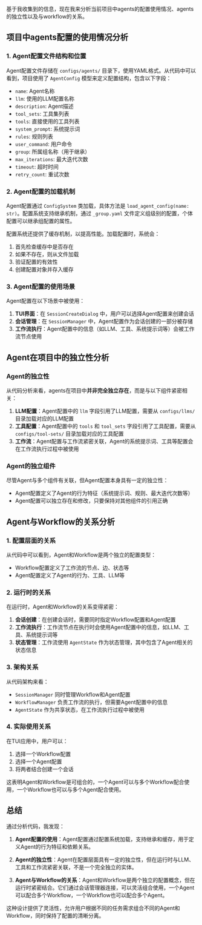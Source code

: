 基于我收集到的信息，现在我来分析当前项目中agents的配置使用情况、agents的独立性以及与workflow的关系。

## 项目中agents配置的使用情况分析

### 1. Agent配置文件结构和位置

Agent配置文件存储在 `configs/agents/` 目录下，使用YAML格式。从代码中可以看到，项目使用了 `AgentConfig` 模型来定义配置结构，包含以下字段：

- `name`: Agent名称
- `llm`: 使用的LLM配置名称
- `description`: Agent描述
- `tool_sets`: 工具集列表
- `tools`: 直接使用的工具列表
- `system_prompt`: 系统提示词
- `rules`: 规则列表
- `user_command`: 用户命令
- `group`: 所属组名称（用于继承）
- `max_iterations`: 最大迭代次数
- `timeout`: 超时时间
- `retry_count`: 重试次数

### 2. Agent配置的加载机制

Agent配置通过 `ConfigSystem` 类加载，具体方法是 `load_agent_config(name: str)`。配置系统支持继承机制，通过 `_group.yaml` 文件定义组级别的配置，个体配置可以继承组配置的属性。

配置系统还提供了缓存机制，以提高性能。加载配置时，系统会：
1. 首先检查缓存中是否存在
2. 如果不存在，则从文件加载
3. 验证配置的有效性
4. 创建配置对象并存入缓存

### 3. Agent配置的使用场景

Agent配置在以下场景中被使用：

1. **TUI界面**：在 `SessionCreateDialog` 中，用户可以选择Agent配置来创建会话
2. **会话管理**：在 `SessionManager` 中，Agent配置作为会话创建的一部分被存储
3. **工作流执行**：Agent配置中的信息（如LLM、工具、系统提示词等）会被工作流节点使用

## Agent在项目中的独立性分析

### Agent的独立性

从代码分析来看，agents在项目中**并非完全独立存在**，而是与以下组件紧密相关：

1. **LLM配置**：Agent配置中的 `llm` 字段引用了LLM配置，需要从 `configs/llms/` 目录加载对应的LLM配置
2. **工具配置**：Agent配置中的 `tools` 和 `tool_sets` 字段引用了工具配置，需要从 `configs/tool-sets/` 目录加载对应的工具配置
3. **工作流**：Agent配置与工作流紧密关联，Agent的系统提示词、工具等配置会在工作流执行过程中被使用

### Agent的独立组件

尽管Agent与多个组件有关联，但Agent配置本身具有一定的独立性：
- Agent配置定义了Agent的行为特征（系统提示词、规则、最大迭代次数等）
- Agent配置可以独立存在和修改，只要保持对其他组件的引用正确

## Agent与Workflow的关系分析

### 1. 配置层面的关系

从代码中可以看到，Agent和Workflow是两个独立的配置类型：
- Workflow配置定义了工作流的节点、边、状态等
- Agent配置定义了Agent的行为、工具、LLM等

### 2. 运行时的关系

在运行时，Agent和Workflow的关系变得紧密：
1. **会话创建**：在创建会话时，需要同时指定Workflow配置和Agent配置
2. **工作流执行**：工作流节点在执行时会使用Agent配置中的信息，如LLM、工具、系统提示词等
3. **状态管理**：工作流使用 `AgentState` 作为状态管理，其中包含了Agent相关的状态信息

### 3. 架构关系

从代码架构来看：
- `SessionManager` 同时管理Workflow和Agent配置
- `WorkflowManager` 负责工作流的执行，但需要Agent配置中的信息
- `AgentState` 作为共享状态，在工作流执行过程中被使用

### 4. 实际使用关系

在TUI应用中，用户可以：
1. 选择一个Workflow配置
2. 选择一个Agent配置
3. 将两者结合创建一个会话

这表明Agent和Workflow是可组合的，一个Agent可以与多个Workflow配合使用，一个Workflow也可以与多个Agent配合使用。

## 总结

通过分析代码，我发现：

1. **Agent配置的使用**：Agent配置通过配置系统加载，支持继承和缓存，用于定义Agent的行为特征和依赖关系。

2. **Agent的独立性**：Agent在配置层面具有一定的独立性，但在运行时与LLM、工具和工作流紧密关联，不是一个完全独立的实体。

3. **Agent与Workflow的关系**：Agent和Workflow是两个独立的配置概念，但在运行时紧密结合。它们通过会话管理器连接，可以灵活组合使用，一个Agent可以配合多个Workflow，一个Workflow也可以配合多个Agent。

这种设计提供了灵活性，允许用户根据不同的任务需求组合不同的Agent和Workflow，同时保持了配置的清晰分离。